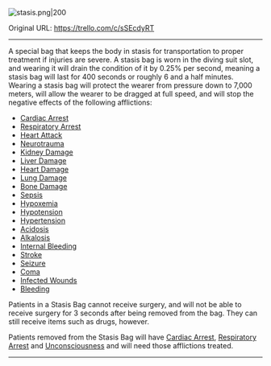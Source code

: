 ![stasis.png\|200](/Items/Stasis%20Bag%20-%20Attachments/6718845db30472d958dd7d3c.png)

Original URL: https://trello.com/c/sSEcdyRT

---

A special bag that keeps the body in stasis for transportation to proper treatment if injuries are severe. A stasis bag is worn in the diving suit slot, and wearing it will drain the condition of it by 0.25% per second, meaning a stasis bag will last for 400 seconds or roughly 6 and a half minutes. Wearing a stasis bag will protect the wearer from pressure down to 7,000 meters, will allow the wearer to be dragged at full speed, and will stop the negative effects of the following afflictions:

- [Cardiac Arrest](../Heart/Cardiac%20Arrest.md)
- [Respiratory Arrest](../Lungs/Respiratory%20Arrest.md)
- [Heart Attack](../Heart/Heart%20Attack.md)
- [Neurotrauma](../Head_Brain/Neurotrauma.md)
- [Kidney Damage](../Torso/Kidney%20Damage.md)
- [Liver Damage](../Torso/Liver%20Damage.md)
- [Heart Damage](../Heart/Heart%20Damage.md)
- [Lung Damage](../Lungs/Lung%20Damage.md)
- [Bone Damage](../Bones/Bone%20Damage.md)
- [Sepsis](../Blood/Sepsis.md)
- [Hypoxemia](../Blood/Hypoxemia.md)
- [Hypotension](../Blood/Hypotension.md)
- [Hypertension](../Blood/Hypertension.md)
- [Acidosis](../Blood/Acidosis.md)
- [Alkalosis](../Blood/Alkalosis.md)
- [Internal Bleeding](../Torso/Internal%20Bleeding.md)
- [Stroke](../Head_Brain/Stroke.md)
- [Seizure](../Head_Brain/Seizure.md)
- [Coma](../Head_Brain/Coma.md)
- [Infected Wounds](../Any%20bodypart/Infected%20Wounds.md)
- [Bleeding](../Any%20bodypart/Bleeding.md)

Patients in a Stasis Bag cannot receive surgery, and will not be able to receive surgery for 3 seconds after being removed from the bag. They can still receive items such as drugs, however.

Patients removed from the Stasis Bag will have [Cardiac Arrest](../Heart/Cardiac%20Arrest.md), [Respiratory Arrest](../Lungs/Respiratory%20Arrest.md) and [Unconsciousness](../Head_Brain/Unconsciousness.md) and will need those afflictions treated.

---

